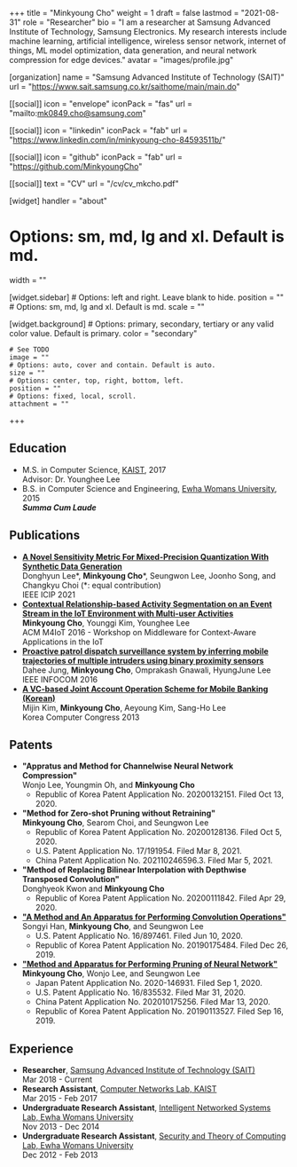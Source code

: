 +++
title = "Minkyoung Cho"
weight = 1
draft = false
lastmod = "2021-08-31"
role = "Researcher"
bio = "I am a researcher at Samsung Advanced Institute of Technology, Samsung Electronics. My research interests include machine learning, artificial intelligence, wireless sensor network, internet of things, ML model optimization, data generation, and neural network compression for edge devices."
avatar = "images/profile.jpg"

[organization]
  name = "Samsung Advanced Institute of Technology (SAIT)"
  url = "https://www.sait.samsung.co.kr/saithome/main/main.do"

[[social]]
  icon = "envelope"
  iconPack = "fas"
  url = "mailto:mk0849.cho@samsung.com"

[[social]]
  icon = "linkedin"
  iconPack = "fab"
  url = "https://www.linkedin.com/in/minkyoung-cho-84593511b/"

[[social]]
  icon = "github"
  iconPack = "fab"
  url = "https://github.com/MinkyoungCho"

[[social]]
  text = "CV"
  url = "/cv/cv_mkcho.pdf"

[widget]
  handler = "about"
    
  # Options: sm, md, lg and xl. Default is md.
  width = ""

  [widget.sidebar]
    # Options: left and right. Leave blank to hide.
    position = ""
    # Options: sm, md, lg and xl. Default is md.
    scale = ""
    
  [widget.background]
    # Options: primary, secondary, tertiary or any valid color value. Default is primary.
    color = "secondary"
    
    # See TODO
    image = ""
    # Options: auto, cover and contain. Default is auto.
    size = ""
    # Options: center, top, right, bottom, left.
    position = ""
    # Options: fixed, local, scroll.
    attachment = ""
+++

<!-- ## Self Introduction

Cras ex dui, tristique a libero eget, consectetur semper ligula. Nunc augue arcu, malesuada a nisi et, molestie finibus metus. Sed lacus odio, ultricies a nisl vitae, sollicitudin tempor ipsum. Vivamus quis feugiat arcu. Sed mi nunc, efficitur quis tellus vitae, posuere mattis metus. Phasellus in mattis dui. Nullam blandit, augue non ullamcorper dapibus, lacus dui molestie massa, in iaculis purus lectus eu lectus. Duis hendrerit lacinia tellus, sit amet feugiat dolor placerat id. Aenean ac velit massa. Vivamus feugiat dui at magna viverra, ut dictum nunc rutrum. Duis eget sapien finibus, lobortis orci id, vestibulum tellus. Maecenas lobortis urna libero, quis fermentum lectus lobortis nec. Nullam laoreet volutpat libero, ac mattis magna ullamcorper quis. Duis eget ipsum eu nisi mattis cursus et vitae turpis.

Aliquam pretium diam eget leo feugiat finibus. Donec malesuada commodo ipsum. Aenean a massa in lacus venenatis vestibulum. Duis vel sem quis elit iaculis consectetur et quis dolor. Morbi eu ipsum hendrerit, malesuada ante sed, dapibus est. Suspendisse feugiat nulla ut gravida convallis. Phasellus id massa posuere, rhoncus justo ut, porttitor dolor. Nulla ultrices malesuada egestas. Nunc fermentum tincidunt sem ac vulputate. Donec mollis sollicitudin justo eget varius. Donec ornare velit et felis blandit, id molestie sapien lobortis. Morbi eget tristique justo. Mauris posuere, nibh eu laoreet ultricies, ligula erat iaculis sapien, vel dapibus lacus libero ut diam. Etiam viverra ante felis, et scelerisque nunc pellentesque vitae. Praesent feugiat dictum molestie.

## Details  

Nunc pellentesque vitae:
- Morbi accumsan nibh efficitur diam molestie, non dignissim diam facilisis.
- Donec dignissim leo in mollis faucibus.
- Donec blandit lacus a pellentesque fermentum.

Donec mollis sollicitudin:
- Nunc dictum purus ornare purus consectetur, eu pellentesque massa ullamcorper.
- Aliquam eu leo vitae justo aliquam tincidunt.
- Fusce non massa id augue interdum feugiat sed et nulla.
- Vivamus molestie augue in tristique laoreet. 

## Research Interests

- Machine Learning
- Artificial Intelligence
- Model Compression 
- Model Compression -->

## Education

- M.S. in Computer Science, [KAIST](https://www.kaist.ac.kr/en/), 2017 \
Advisor: Dr. Younghee Lee
- B.S. in Computer Science and Engineering, [Ewha Womans University](http://www.ewha.ac.kr/ewhaen/index.do), 2015 \
***Summa Cum Laude***

## Publications

- **[A Novel Sensitivity Metric For Mixed-Precision Quantization With Synthetic Data Generation](https://ieeexplore.ieee.org/abstract/document/9506527)** \
Donghyun Lee\*, **Minkyoung Cho**\*, Seungwon Lee, Joonho Song, and Changkyu Choi (\*: equal contribution)\
IEEE ICIP 2021
- **[Contextual Relationship-based Activity Segmentation on an Event Stream in the IoT Environment with Multi-user Activities](https://dl.acm.org/doi/10.1145/3008631.3008633)** \
**Minkyoung Cho**, Younggi Kim, Younghee Lee \
ACM M4IoT 2016 - Workshop on Middleware for Context-Aware Applications in the IoT
- **[Proactive patrol dispatch surveillance system by inferring mobile trajectories of multiple intruders using binary proximity sensors](https://ieeexplore.ieee.org/abstract/document/7524369)** \
Dahee Jung, **Minkyoung Cho**, Omprakash Gnawali, HyungJune Lee \
IEEE INFOCOM 2016
- **[A VC-based Joint Account Operation Scheme for Mobile Banking (Korean)](http://www.dbpia.co.kr/Journal/articleDetail?nodeId=NODE02217264)** \
Mijin Kim, **Minkyoung Cho**, Aeyoung Kim, Sang-Ho Lee \
Korea Computer Congress 2013

## Patents

- **"Appratus and Method for Channelwise Neural Network Compression"** \
Wonjo Lee, Youngmin Oh, and **Minkyoung Cho**
  - Republic of Korea Patent Application No. 20200132151. Filed Oct 13, 2020.
- **"Method for Zero-shot Pruning without Retraining"** \
**Minkyoung Cho**, Searom Choi, and Seungwon Lee
  - Republic of Korea Patent Application No. 20200128136. Filed Oct 5, 2020.
  - U.S. Patent Application No. 17/191954. Filed Mar 8, 2021.
  - China Patent Application No. 202110246596.3. Filed Mar 5, 2021.
- **"Method of Replacing Bilinear Interpolation with Depthwise Transposed Convolution"** \
Donghyeok Kwon and **Minkyoung Cho**
  - Republic of Korea Patent Application No. 20200111842. Filed Apr 29, 2020.
- [**"A Method and An Apparatus for Performing Convolution Operations"**](https://patents.google.com/patent/KR20210082970A/en?inventor=minkyoung+cho&assignee=samsung&oq=minkyoung+cho+samsung) \
Songyi Han, **Minkyoung Cho**, and Seungwon Lee
  - U.S. Patent Applicatio No. 16/897461. Filed Jun 10, 2020.
  - Republic of Korea Patent Application No. 20190175484. Filed Dec 26, 2019.
- [**"Method and Apparatus for Performing Pruning of Neural Network"**](https://patents.google.com/patent/KR20210032140A/en?inventor=minkyoung+cho&assignee=samsung&oq=minkyoung+cho+samsung)\
**Minkyoung Cho**, Wonjo Lee, and Seungwon Lee
  - Japan Patent Application No. 2020-146931. Filed Sep 1, 2020.
  - U.S. Patent Applicatio No. 16/835532. Filed Mar 31, 2020.
  - China Patent Application No. 202010175256. Filed Mar 13, 2020.
  - Republic of Korea Patent Application No. 20190113527. Filed Sep 16, 2019.


## Experience

- **Researcher**, [Samsung Advanced Institute of Technology (SAIT)](https://www.sait.samsung.co.kr/saithome/main/main.do) \
Mar 2018 - Current
- **Research Assistant**, [Computer Networks Lab, KAIST](https://cs.kaist.ac.kr/research/labView?sn=65&menu=65) \
Mar 2015 - Feb 2017
- **Undergraduate Research Assistant**, [Intelligent Networked Systems Lab, Ewha Womans University](https://inslab-ewha.weebly.com) \
Nov 2013 - Dec 2014
- **Undergraduate Research Assistant**, [Security and Theory of Computing Lab, Ewha Womans University](http://home.ewha.ac.kr/~shlee/) \
Dec 2012 - Feb 2013